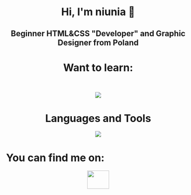 <h1 align="center">Hi, I'm niunia 👋</h1>
<h2 align="center">Beginner HTML&CSS "Developer" and Graphic Designer from Poland</h2>
<h1 align="center">Want to learn:</h1>
<br>
<p align="center">
<a href="https://skillicons.dev">
    <img src="https://skillicons.dev/icons?i=php,mysql,py&perline=3" />
  </a>
    </p>
<h1 align="center">Languages and Tools</h1>
<p align="center">
  <a href="https://skillicons.dev">
    <img src="https://skillicons.dev/icons?i=html,css,bootstrap,ps,ai,pr&perline=3" />
  </a>
</p>
<h1>You can find me on:</h1>
<p align="center">
  <a href="https://youtube.com/@ghxzzt">
      <style>
          .guwno {height:50px; width:60px}
      </style>
    <img src="https://www.svgrepo.com/show/13671/youtube.svg/", class="guwno">
  </a>
</p>
<br>


